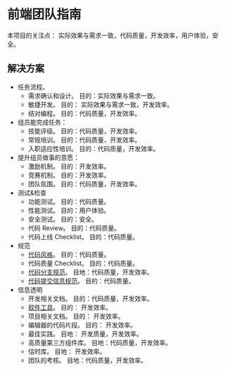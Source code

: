 # 前端团队指南
本项目的关注点： 实际效果与需求一致，代码质量，开发效率，用户体验，安全。

## 解决方案
* 任务流程。
  * 需求确认和设计。 目的：实际效果与需求一致。
  * 敏捷开发。 目的： 实际效果与需求一致，开发效率。
  * 结对编程。 目的：代码质量，开发效率。
* 组员能完成任务：
  * 技能评级。 目的：代码质量，开发效率。
  * 常规培训。 目的：代码质量，开发效率。
  * 入职适应性培训。 目的：代码质量，开发效率。
* 提升组员做事的意愿：
  * 激励机制。 目的：开发效率。
  * 竞赛机制。 目的：开发效率。
  * 团队氛围。 目的：代码质量，开发效率。
* 测试&检查
  * 功能测试。 目的：代码质量。
  * 性能测试。 目的：用户体验。
  * 安全测试。 目的：安全。
  * 代码 Review。 目的：代码质量。
  * 代码上线 Checklist。 目的：代码质量。
* 规范
  * [代码风格](doc/code-style)。 目的：代码质量。
  * 代码质量 Checklist。 目的：代码质量。
  * [代码分支规范](doc/git-branch-flow)。 目地：代码质量，开发效率。
  * [代码提交信息规范](doc/commit-lint)。 目的：代码质量。
* 信息透明
  * 开发相关文档。 目的：代码质量，开发效率。
  * [软件工具](doc/software-tool)。 目的： 开发效率。
  * 项目相关文档。 目的： 开发效率。
  * 编辑器的代码片段。 目的： 开发效率。
  * 最佳实践。 目地： 开发质量，开发效率。
  * 高质量第三方组件库。 目地：代码质量，开发效率。
  * 估时库。 目地： 开发效率。
  * 团队的考核。 目地：代码质量，开发效率。
